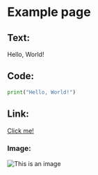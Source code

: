# Example page

## Text:

Hello, World!

## Code:

```python
print("Hello, World!")
```

## Link:

[Click me!](https://youtu.be/dQw4w9WgXcQ)

### Image:

![This is an image](https://myoctocat.com/assets/images/base-octocat.svg)